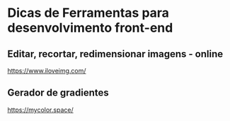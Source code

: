 # Dicas de Ferramentas para desenvolvimento front-end


## Editar, recortar, redimensionar imagens - online
https://www.iloveimg.com/


## Gerador de gradientes
https://mycolor.space/
